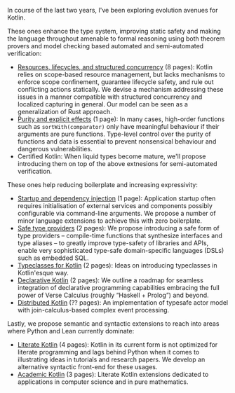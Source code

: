 In course of the last two years, I've been exploring evolution avenues for Kotlin.

These ones enhance the type system, improving static safety and making the language throughout amenable to formal reasoning using both theorem provers and model checking based automated and semi-automated verification:
- [Resources, lifecycles, and structured concurrency](kotlin_objects.pdf) (8 pages): Kotlin relies on scope-based resource management, but lacks mechanisms to enforce scope confinement, guarantee lifecycle safety, and rule out conflicting actions statically. We devise a mechanism addressing these issues in a manner compatible with structured concurrency and localized capturing in general. Our model can be seen as a generalization of Rust approach.
- [Purity and explicit effects](kotlin_purity.pdf) (1 page): In many cases, high-order functions such as `sortWith(comparator)` only have meaningful behaviour if their arguments are pure functions. Type-level control over the purity of functions and data is essential to prevent nonsensical behaviour and dangerous vulnerabilities.
- Certified Kotlin: When liquid types become mature, we'll propose introducing them on top of the above extnesions for semi-automated verification.

These ones help reducing boilerplate and increasing expressivity:
- [Startup and dependency injection](kotlin_startup.pdf) (1 page): Application startup often requires initialisation of external services and components possibly configurable via command-line arguments. We propose a number of minor language extensions to achieve this with zero boilerplate.
- [Safe type providers](kotlin_meta.pdf) (2 pages): We propose introducing a safe form of type providers – compile-time functions that synthesize interfaces and type aliases – to greatly improve type-safety of libraries and APIs, enable very sophisticated type-safe domain-specific languages (DSLs) such as embedded SQL.
- [Typeclasses for Kotlin](kotlin_typeclasses.pdf) (2 pages): Ideas on introducing typeclasses in Kotlin'esque way.
- [Declarative Kotlin](kotlin_declarative.pdf) (2 pages): We outline a roadmap for seamless integration of declarative programming capabilities embracing the full power of Verse Calculus (roughly “Haskell + Prolog”) and beyond.
- [Distributed Kotlin](kotlin_distributed.pdf) (?? pages): An implementation of typesafe actor model with join-calculus-based complex event processing.


Lastly, we propose semantic and syntactic extensions to reach into areas where Python and Lean currently dominate:
- [Literate Kotlin](kotlin_literate.pdf) (4 pages): Kotlin in its current form is not optimized for literate programming and lags behind Python when it comes to illustrating ideas in tutorials and research papers. We develop an alternative syntactic front-end for these usages.
- [Academic Kotlin](kotlin_academic.pdf) (3 pages): Literate Kotlin extensions dedicated to applications in computer science and in pure mathematics.
